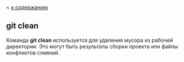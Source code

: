 < [к содержанию](./readme.md)

## git clean

Команда **git clean** используется для удаления мусора из рабочей директории.
 Это могут быть результаты сборки проекта или файлы конфликтов слияний.